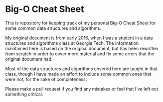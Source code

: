 # Big-O Cheat Sheet
This is repository for keeping track of my personal Big-O Cheat Sheet for some common data structures and algorithms.

My original document is from early 2016, when I was a student in a data structures and algorithms class at Georgia Tech. The information maintained here is based on the original document, but has been rewritten from scratch in order to cover more material and fix some errors that the original document had.

Most of the data structures and algorithms covered here are taught in that class, though I have made an effort to include some common ones that were not, for the sake of completeness.

Please make a pull request if you find any mistakes or feel that I've left out something critical.